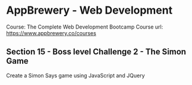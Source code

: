 # AppBrewery - Web Development

Course: The Complete Web Development Bootcamp
Course url: https://www.appbrewery.co/courses

## Section 15 - Boss level Challenge 2 - The Simon Game

Create a Simon Says game using JavaScript and JQuery
